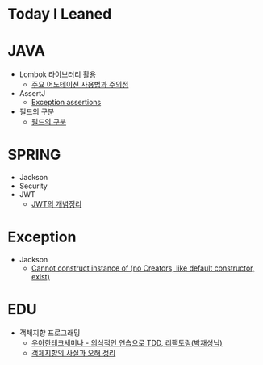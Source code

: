 # Today I Leaned 

# JAVA
* Lombok 라이브러리 활용
  * <a href="https://github.com/awesomejang/TIL/blob/main/Java/Lombok.md">주요 어노테이션 사용법과 주의점</a>
* AssertJ
  * <a href="https://github.com/awesomejang/TIL/blob/main/Java/Test/AssertJ_Exception_assertions.md">Exception assertions</a>
* 필드의 구분 
  * <a href="https://github.com/awesomejang/TIL/blob/main/Java/Field_division.md">필드의 구분</a>
    
# SPRING
* Jackson
* Security
* JWT  
  * <a href="https://github.com/awesomejang/TIL/blob/main/Spring/JWT.md">JWT의 개념정리</a>

# Exception
* Jackson
  * <a href="https://github.com/awesomejang/TIL/blob/main/Exception/Jackson/NoCreators.md">Cannot construct instance of (no Creators, like default constructor, exist)</a>  
  


# EDU
* 객체지향 프로그래밍
  * <a href="https://github.com/awesomejang/TIL/blob/main/EDU/woowa_TDD%26refactoring.md">우아한테크세미나 - 의식적인 연습으로 TDD, 리팩토링(박재성님)</a>
  * <a href="https://github.com/awesomejang/TIL/blob/main/EDU/객체지향의사실과오해.md">객체지향의 사실과 오해 정리</a>


